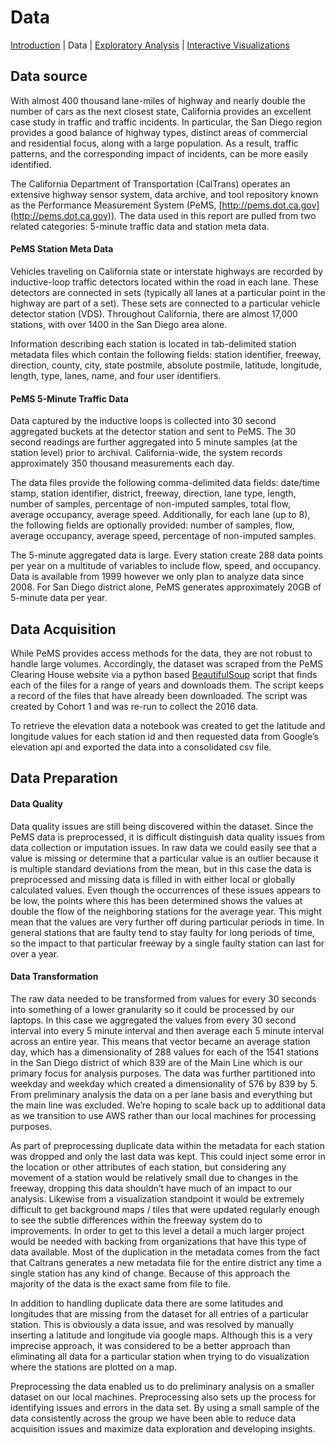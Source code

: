 Data
====
[Introduction](../../) | Data | [Exploratory Analysis](../../exploration/) | [Interactive Visualizations](Visualizations.md)

## Data source

With almost 400 thousand lane-miles of highway and nearly double the number of cars as the next closest state, California provides an excellent case study in traffic and traffic incidents.  In particular, the San Diego region provides a good balance of highway types, distinct areas of commercial and residential focus, along with a large population. As a result, traffic patterns, and the corresponding impact of incidents, can be more easily identified.

The California Department of Transportation (CalTrans) operates an extensive highway sensor system, data archive, and tool repository known as the Performance Measurement System (PeMS, [http://pems.dot.ca.gov](http://pems.dot.ca.gov)).  The data used in this report are pulled from two related categories: 5-minute traffic data and station meta data.

#### PeMS Station Meta Data

Vehicles traveling on California state or interstate highways are recorded by inductive-loop traffic detectors located within the road in each lane. These detectors are connected in sets (typically all lanes at a particular point in the highway are part of a set). These sets are connected to a particular vehicle detector station (VDS). Throughout California, there are almost 17,000 stations, with over 1400 in the San Diego area alone.

Information describing each station is located in tab-delimited station metadata files which contain the following fields: station identifier, freeway, direction, county, city, state postmile, absolute postmile, latitude, longitude, length, type, lanes, name, and four user identifiers.

#### PeMS 5-Minute Traffic Data

Data captured by the inductive loops is collected into 30 second aggregated buckets at the detector station and sent to PeMS. The 30 second readings are further aggregated into 5 minute samples (at the station level) prior to archival. California-wide, the system records approximately 350 thousand measurements each day.

The data files provide the following comma-delimited data fields: date/time stamp, station identifier, district, freeway, direction, lane type, length, number of samples, percentage of non-imputed samples, total flow, average occupancy, average speed. Additionally, for each lane (up to 8), the following fields are optionally provided: number of samples, flow, average occupancy, average speed, percentage of non-imputed samples.

The 5-minute aggregated data is large.  Every station create 288 data points per year on a multitude of variables to include flow, speed, and occupancy.  Data is available from 1999 however we only plan to analyze data since 2008.  For San Diego district alone, PeMS generates approximately 20GB of 5-minute data per year.

## Data Acquisition

While PeMS provides access methods for the data, they are not robust to handle large volumes.  Accordingly, the dataset was scraped from the PeMS Clearing House website via a python based [BeautifulSoup](https://www.crummy.com/software/BeautifulSoup/) script that finds each of the files for a range of years and downloads them. The script keeps a record of the files that have already been downloaded. The script was created by Cohort 1 and was re-run to collect the 2016 data.

To retrieve the elevation data a notebook was created to get the latitude and longitude values for each station id and then requested data from Google’s elevation api and exported the data into a consolidated csv file.

## Data Preparation

#### Data Quality

Data quality issues are still being discovered within the dataset. Since the PeMS data is preprocessed, it is difficult distinguish data quality issues from data collection or imputation issues. In raw data we could easily see that a value is missing or determine that a particular value is an outlier because it is multiple standard deviations from the mean, but in this case the data is preprocessed and missing data is filled in with either local or globally calculated values. Even though the occurrences of these issues appears to be low, the points where this has been determined shows the values at double the flow of the neighboring stations for the average year.  This might mean that the values are very further off during particular periods in time.  In general stations that are faulty tend to stay faulty for long periods of time, so the impact to that particular freeway by a single faulty station can last for over a year.

#### Data Transformation

The raw data needed to be transformed from values for every 30 seconds into something of a lower granularity so it could be processed by our laptops. In this case we aggregated the values from every 30 second interval into every 5 minute interval and then average each 5 minute interval across an entire year. This means that vector became an average station day, which has a dimensionality of 288 values for each of the 1541 stations in the San Diego district of which 839 are of the Main Line which is our primary focus for analysis purposes. The data was further partitioned into weekday and weekday which created a dimensionality of 576 by 839 by 5. From preliminary analysis the data on a per lane basis and everything but the main line was excluded. We’re hoping to scale back up to additional data as we transition to use AWS rather than our local machines for processing purposes.

As part of preprocessing duplicate data within the metadata for each station was dropped and only the last data was kept. This could inject some error in the location or other attributes of each station, but considering any movement of a station would be relatively small due to changes in the freeway, dropping this data shouldn’t have much of an impact to our analysis. Likewise from a visualization standpoint it would be extremely difficult to get background maps / tiles that were updated regularly enough to see the subtle differences within the freeway system do to improvements.  In order to get to this level a detail a much larger project would be needed with backing from organizations that have this type of data available. Most of the duplication in the metadata comes from the fact that Caltrans generates a new metadata file for the entire district any time a single station has any kind of change.  Because of this approach the majority of the data is the exact same from file to file.

In addition to handling duplicate data there are some latitudes and longitudes that are missing from the dataset for all entries of a particular station. This is obviously a data issue, and was resolved by manually inserting a latitude and longitude via google maps.  Although this is a very imprecise approach, it was considered to be a better approach than eliminating all data for a particular station when trying to do visualization where the stations are plotted on a map.

Preprocessing the data enabled us to do preliminary analysis on a smaller dataset on our local machines. Preprocessing also sets up the process for identifying issues and errors in the data set.  By using a small sample of the data consistently across the group we have been able to reduce data acquisition issues and maximize data exploration and developing insights.
